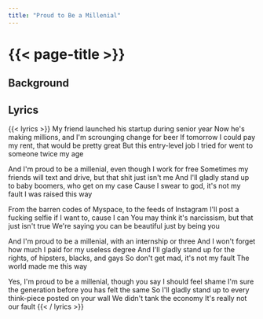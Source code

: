 ```yaml
---
title: "Proud to Be a Millenial"
---
```

# {{< page-title >}}

## Background


## Lyrics
{{< lyrics >}}
My friend launched his startup during senior year
Now he's making millions, and I'm scrounging change for beer
If tomorrow I could pay my rent, that would be pretty great
But this entry-level job I tried for went to someone twice my age

And I'm proud to be a millenial, even though I work for free
Sometimes my friends will text and drive, but that shit just isn't me
And I'll gladly stand up to baby boomers, who get on my case
Cause I swear to god, it's not my fault
I was raised this way

From the barren codes of Myspace, to the feeds of Instagram
I'll post a fucking selfie if I want to, cause I can
You may think it's narcissism, but that just isn't true
We're saying you can be beautiful just by being you

And I'm proud to be a millenial, with an internship or three
And I won't forget how much I paid for my useless degree
And I'll gladly stand up for the rights, of hipsters, blacks, and gays
So don't get mad, it's not my fault
The world made me this way

Yes, I'm proud to be a millenial, though you say I should feel shame
I'm sure the generation before you has felt the same
So I'll gladly stand up to every think-piece posted on your wall
We didn't tank the economy
It's really not our fault
{{< / lyrics >}}
